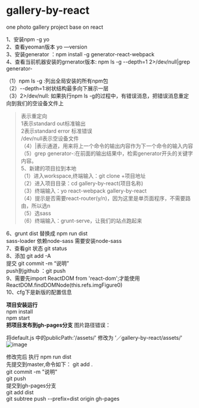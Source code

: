 # gallery-by-react
one photo gallery project base on react

1、安装npm -g yo<br>
2、查看yeoman版本 yo —version<br>
3、安装generator ：npm install -g generator-react-webpack<br>
4、查看当前机器安装的grnerator版本:  npm ls -g --depth=1 2>/dev/null|grep generator-<br>

（1）npm ls -g :列出全局安装的所有npm包<br>
（2）--depth=1:树状结构最多向下展示一层<br>
（3）2>/dev/null: 如果执行npm ls -g的过程中，有错误消息，把错误消息重定向到我们的空设备文件上<br>
>表示重定向<br>
1表示standard out标准输出<br>
2表示standard error 标准错误<br>
/dev/null表示空设备文件<br>
（4）|表示通道，用来将上一个命令的输出内容作为下一个命令的输入内容<br>
（5）grep generator-:在前面的输出结果中，检索generator开头的关键字内容。<br>
5、新建的项目拉到本地<br>
（1）进入workspace,终端输入：git clone +项目地址<br>
（2）进入项目目录：cd gallery-by-react(项目名称)<br>
（3）终端输入：yo react-webpack gallery-by-react<br>
（4）提示是否需要react-router(y/n)，因为这里是单页面程序，不需要路由，所以选n<br>
（5）选sass<br>
（6）终端输入：grunt-serve，让我们的站点跑起来<br>


6、grunt dist 替换成 npm run dist<br>
sass-loader 依赖node-sass 需要安装node-sass<br>
7、查看git 状态 git status<br>
8、添加 git add -A<br>
   提交 git commit -m “说明”<br>
   push到github ：git push<br> 
9、需要先import ReactDOM from 'react-dom';才能使用ReactDOM.findDOMNode(this.refs.imgFigure0)<br>
10、cfg下是新版的配置信息<br>

<strong>项目安装运行</strong><br>
npm install<br>
npm start<br>
<strong>把项目发布到gh-pages分支</strong>
图片路径错误：<br>

将default.js 中的publicPath:'/assets/' 修改为 ’／gallery-by-react/assets/'<br>
![image](https://github.com/zhangxintong/gallery-by-react/raw/master/src/images/path.png)<br>

修改完后 执行 npm run dist<br>
先提交到master,命令如下：
git add .<br>
git commit -m "说明"<br>
git push<br>
提交到gh-pages分支<br>
git add dist<br>
git subtree push --prefix=dist origin gh-pages<br>

